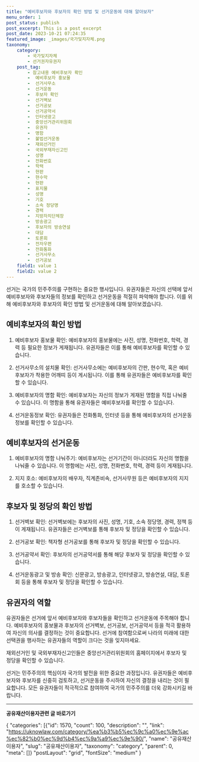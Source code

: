 ```yaml
---
title: "예비후보자와 후보자의 확인 방법 및 선거운동에 대해 알아보자"
menu_order: 1
post_status: publish
post_excerpt: This is a post excerpt
post_date: 2023-10-21 07:24:35
featured_image: _images/국가및지자체.png
taxonomy:
    category:
        - 국가및지자체
        - 선거권자유권자
    post_tag:
        - 참고내용 예비후보자 확인
        -  예비후보자 홍보물
        -  선거사무소
        -  선거운동
        -  후보자 확인
        -  선거벽보
        -  선거공보
        -  선거공약서
        -  인터넷광고
        -  중앙선거관리위원회
        -  유권자
        -  명함
        -  불법선거운동
        -  재외선거인
        -  국외부재자신고인
        -  성명
        -  전화번호
        -  학력
        -  현판
        -  현수막
        -  현판
        -  표지물
        -  성명
        -  기호
        -  소속 정당명
        -  경력
        -  지방자치단체장
        -  방송광고
        -  후보자의 방송연설
        -  대담
        -  토론회
        -  전자우편
        -  전화통화
        -  선거사무소
        -  선거공보
    field1: value 1
    field2: value 2
---
```



선거는 국가의 민주주의를 구현하는 중요한 행사입니다. 유권자들은 자신의 선택에 앞서 예비후보자와 후보자들의 정보를 확인하고 선거운동을 적절히 파악해야 합니다. 이를 위해 예비후보자와 후보자의 확인 방법 및 선거운동에 대해 알아보겠습니다.

## 예비후보자의 확인 방법

1. 예비후보자 홍보물 확인: 예비후보자의 홍보물에는 사진, 성명, 전화번호, 학력, 경력 등 필요한 정보가 게재됩니다. 유권자들은 이를 통해 예비후보자를 확인할 수 있습니다.

2. 선거사무소의 설치물 확인: 선거사무소에는 예비후보자의 간판, 현수막, 혹은 예비후보자가 착용한 어깨띠 등이 게시됩니다. 이를 통해 유권자들은 예비후보자를 확인할 수 있습니다.

3. 예비후보자의 명함 확인: 예비후보자는 자신의 정보가 게재된 명함을 직접 나눠줄 수 있습니다. 이 명함을 통해 유권자들은 예비후보자를 확인할 수 있습니다.

4. 선거운동정보 확인: 유권자들은 전화통화, 인터넷 등을 통해 예비후보자의 선거운동정보를 확인할 수 있습니다.

## 예비후보자의 선거운동

1. 예비후보자의 명함 나눠주기: 예비후보자는 선거기간이 아니더라도 자신의 명함을 나눠줄 수 있습니다. 이 명함에는 사진, 성명, 전화번호, 학력, 경력 등이 게재됩니다.

2. 지지 호소: 예비후보자의 배우자, 직계존비속, 선거사무원 등은 예비후보자의 지지를 호소할 수 있습니다.

## 후보자 및 정당의 확인 방법

1. 선거벽보 확인: 선거벽보에는 후보자의 사진, 성명, 기호, 소속 정당명, 경력, 정책 등이 게재됩니다. 유권자들은 선거벽보를 통해 후보자 및 정당을 확인할 수 있습니다.

2. 선거공보 확인: 책자형 선거공보를 통해 후보자 및 정당을 확인할 수 있습니다.

3. 선거공약서 확인: 후보자의 선거공약서를 통해 해당 후보자 및 정당을 확인할 수 있습니다.

4. 선거운동광고 및 방송 확인: 신문광고, 방송광고, 인터넷광고, 방송연설, 대담, 토론회 등을 통해 후보자 및 정당을 확인할 수 있습니다.

## 유권자의 역할

유권자들은 선거에 앞서 예비후보자와 후보자들을 확인하고 선거운동에 주목해야 합니다. 예비후보자의 홍보물과 후보자의 선거벽보, 선거공보, 선거공약서 등을 적극 활용하여 자신의 의사를 결정하는 것이 중요합니다. 선거에 참여함으로써 나라의 미래에 대한 선택권을 행사하는 유권자들의 역할이 크다는 것을 잊지마세요.

재외선거인 및 국외부재자신고인들은 중앙선거관리위원회의 홈페이지에서 후보자 및 정당을 확인할 수 있습니다.

선거는 민주주의의 핵심이자 국가의 발전을 위한 중요한 과정입니다. 유권자들은 예비후보자와 후보자를 신중히 검토하고, 선거운동을 주시하여 자신의 결정을 내리는 것이 필요합니다. 모든 유권자들이 적극적으로 참여하여 국가의 민주주의를 더욱 강화시키길 바랍니다.

<!-- wp:separator -->
<hr class="wp-block-separator has-alpha-channel-opacity"/>
<!-- /wp:separator -->
<!-- wp:group {"backgroundColor":"base","layout":{"type":"constrained"}} -->
<div class="wp-block-group has-base-background-color has-background">
<!-- wp:paragraph {"align":"center","fontSize":"large"} -->
<p class="has-text-align-center has-large-font-size"><strong>공유재산이용자관련 글 바로가기</strong></p>
<!-- /wp:paragraph -->

<!-- wp:latest-posts -->
{
"categories": [{"id": 1570, "count": 100, "description": "", "link": "https://uknowlaw.com/category/%ea%b3%b5%ec%9c%a0%ec%9e%ac%ec%82%b0%ec%9d%b4%ec%9a%a9%ec%9e%90/", "name": "공유재산이용자", "slug": "공유재산이용자", "taxonomy": "category", "parent": 0, "meta": []}
"postLayout": "grid",
"fontSize": "medium"
}
<!-- /wp:latest-posts -->

</div>
<!-- /wp:group -->
    